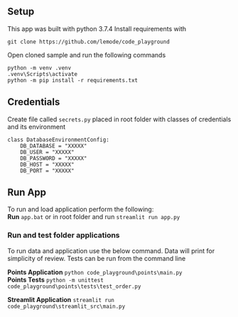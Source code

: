 ## Setup
This app was built with python 3.7.4 
Install requirements with
```
git clone https://github.com/lemode/code_playground
```

Open cloned sample and run the following commands
```
python -m venv .venv
.venv\Scripts\activate
python -m pip install -r requirements.txt
```

## Credentials
Create file called `secrets.py` placed in root folder with classes of credentials and its environment

```
class DatabaseEnvironmentConfig:
    DB_DATABASE = "XXXXX"
    DB_USER = "XXXXX"
    DB_PASSWORD = "XXXXX"
    DB_HOST = "XXXXX"
    DB_PORT = "XXXXX"
```

## Run App

To run and load application perform the following:  
**Run** `app.bat` or in root folder and run `streamlit run app.py`


### Run and test folder applications
To run data and application use the below command. Data will print for simplicity of review. Tests can be run from the command line


**Points Application** `python code_playground\points\main.py`  
**Points Tests** `python -m unittest code_playground\points\tests\test_order.py`  

**Streamlit Application** `streamlit run code_playground\streamlit_src\main.py`  


